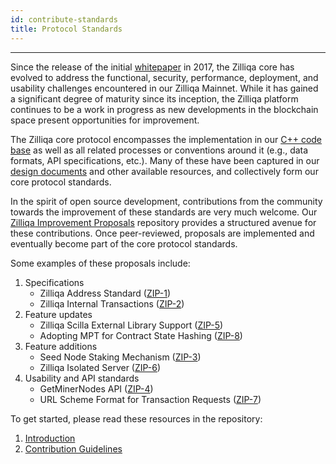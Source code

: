 ```yaml
---
id: contribute-standards
title: Protocol Standards
---
```


---
Since the release of the initial [whitepaper](https://docs.zilliqa.com/whitepaper.pdf) in 2017, the Zilliqa core has evolved to address the functional, security, performance, deployment, and usability challenges encountered in our Zilliqa Mainnet. While it has gained a significant degree of maturity since its inception, the Zilliqa platform continues to be a work in progress as new developments in the blockchain space present opportunities for improvement.

The Zilliqa core protocol encompasses the implementation in our [C++ code base](https://github.com/Zilliqa/Zilliqa/) as well as all related processes or conventions around it (e.g., data formats, API specifications, etc.). Many of these have been captured in our [design documents](core-intro.md) and other available resources, and collectively form our core protocol standards.

In the spirit of open source development, contributions from the community towards the improvement of these standards are very much welcome. Our [Zilliqa Improvement Proposals](https://github.com/Zilliqa/ZIP/) repository provides a structured avenue for these contributions. Once peer-reviewed, proposals are implemented and eventually become part of the core protocol standards.

Some examples of these proposals include:

1. Specifications
   - Zilliqa Address Standard ([ZIP-1](https://github.com/Zilliqa/ZIP/blob/master/zips/zip-1.md))
   - Zilliqa Internal Transactions ([ZIP-2](https://github.com/Zilliqa/ZIP/blob/master/zips/zip-2.md))
1. Feature updates
   - Zilliqa Scilla External Library Support ([ZIP-5](https://github.com/Zilliqa/ZIP/blob/master/zips/zip-5.md))
   - Adopting MPT for Contract State Hashing ([ZIP-8](https://github.com/Zilliqa/ZIP/blob/master/zips/zip-8.md))
1. Feature additions
   - Seed Node Staking Mechanism ([ZIP-3](https://github.com/Zilliqa/ZIP/blob/master/zips/zip-3.md))
   - Zilliqa Isolated Server ([ZIP-6](https://github.com/Zilliqa/ZIP/blob/master/zips/zip-6.md))
1. Usability and API standards
   - GetMinerNodes API ([ZIP-4](https://github.com/Zilliqa/ZIP/blob/master/zips/zip-4.md))
   - URL Scheme Format for Transaction Requests ([ZIP-7](https://github.com/Zilliqa/ZIP/blob/master/zips/zip-7.md))

To get started, please read these resources in the repository:

1. [Introduction](https://github.com/Zilliqa/ZIP/#zip)
1. [Contribution Guidelines](https://github.com/Zilliqa/ZIP/blob/master/zips/zip-0.md#what-is-a-zip)